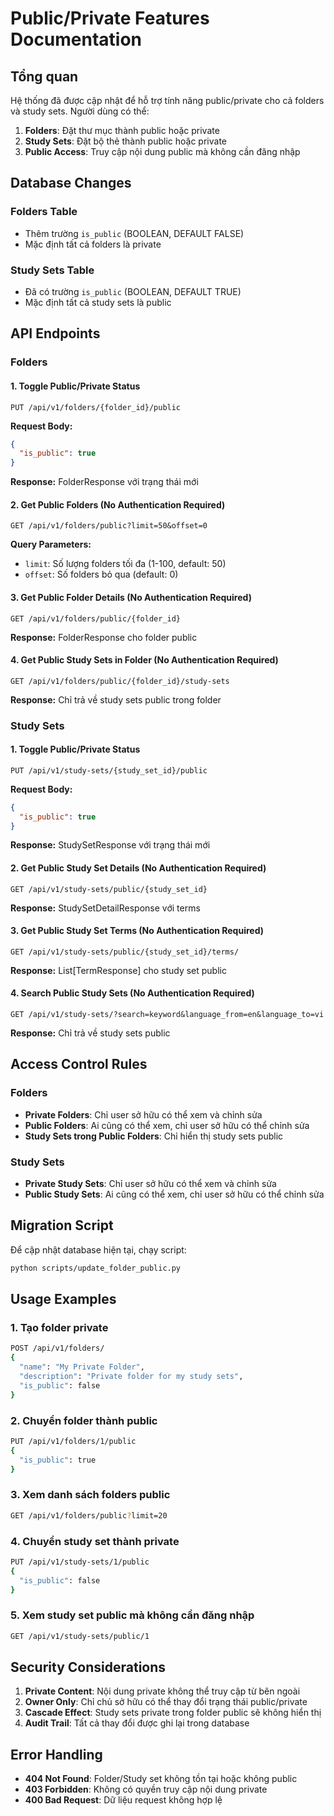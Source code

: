 # Public/Private Features Documentation

## Tổng quan

Hệ thống đã được cập nhật để hỗ trợ tính năng public/private cho cả folders và study sets. Người dùng có thể:

1. **Folders**: Đặt thư mục thành public hoặc private
2. **Study Sets**: Đặt bộ thẻ thành public hoặc private
3. **Public Access**: Truy cập nội dung public mà không cần đăng nhập

## Database Changes

### Folders Table
- Thêm trường `is_public` (BOOLEAN, DEFAULT FALSE)
- Mặc định tất cả folders là private

### Study Sets Table
- Đã có trường `is_public` (BOOLEAN, DEFAULT TRUE)
- Mặc định tất cả study sets là public

## API Endpoints

### Folders

#### 1. Toggle Public/Private Status
```
PUT /api/v1/folders/{folder_id}/public
```
**Request Body:**
```json
{
  "is_public": true
}
```
**Response:** FolderResponse với trạng thái mới

#### 2. Get Public Folders (No Authentication Required)
```
GET /api/v1/folders/public?limit=50&offset=0
```
**Query Parameters:**
- `limit`: Số lượng folders tối đa (1-100, default: 50)
- `offset`: Số folders bỏ qua (default: 0)

#### 3. Get Public Folder Details (No Authentication Required)
```
GET /api/v1/folders/public/{folder_id}
```
**Response:** FolderResponse cho folder public

#### 4. Get Public Study Sets in Folder (No Authentication Required)
```
GET /api/v1/folders/public/{folder_id}/study-sets
```
**Response:** Chỉ trả về study sets public trong folder

### Study Sets

#### 1. Toggle Public/Private Status
```
PUT /api/v1/study-sets/{study_set_id}/public
```
**Request Body:**
```json
{
  "is_public": true
}
```
**Response:** StudySetResponse với trạng thái mới

#### 2. Get Public Study Set Details (No Authentication Required)
```
GET /api/v1/study-sets/public/{study_set_id}
```
**Response:** StudySetDetailResponse với terms

#### 3. Get Public Study Set Terms (No Authentication Required)
```
GET /api/v1/study-sets/public/{study_set_id}/terms/
```
**Response:** List[TermResponse] cho study set public

#### 4. Search Public Study Sets (No Authentication Required)
```
GET /api/v1/study-sets/?search=keyword&language_from=en&language_to=vi
```
**Response:** Chỉ trả về study sets public

## Access Control Rules

### Folders
- **Private Folders**: Chỉ user sở hữu có thể xem và chỉnh sửa
- **Public Folders**: Ai cũng có thể xem, chỉ user sở hữu có thể chỉnh sửa
- **Study Sets trong Public Folders**: Chỉ hiển thị study sets public

### Study Sets
- **Private Study Sets**: Chỉ user sở hữu có thể xem và chỉnh sửa
- **Public Study Sets**: Ai cũng có thể xem, chỉ user sở hữu có thể chỉnh sửa

## Migration Script

Để cập nhật database hiện tại, chạy script:
```bash
python scripts/update_folder_public.py
```

## Usage Examples

### 1. Tạo folder private
```bash
POST /api/v1/folders/
{
  "name": "My Private Folder",
  "description": "Private folder for my study sets",
  "is_public": false
}
```

### 2. Chuyển folder thành public
```bash
PUT /api/v1/folders/1/public
{
  "is_public": true
}
```

### 3. Xem danh sách folders public
```bash
GET /api/v1/folders/public?limit=20
```

### 4. Chuyển study set thành private
```bash
PUT /api/v1/study-sets/1/public
{
  "is_public": false
}
```

### 5. Xem study set public mà không cần đăng nhập
```bash
GET /api/v1/study-sets/public/1
```

## Security Considerations

1. **Private Content**: Nội dung private không thể truy cập từ bên ngoài
2. **Owner Only**: Chỉ chủ sở hữu có thể thay đổi trạng thái public/private
3. **Cascade Effect**: Study sets private trong folder public sẽ không hiển thị
4. **Audit Trail**: Tất cả thay đổi được ghi lại trong database

## Error Handling

- **404 Not Found**: Folder/Study set không tồn tại hoặc không public
- **403 Forbidden**: Không có quyền truy cập nội dung private
- **400 Bad Request**: Dữ liệu request không hợp lệ 